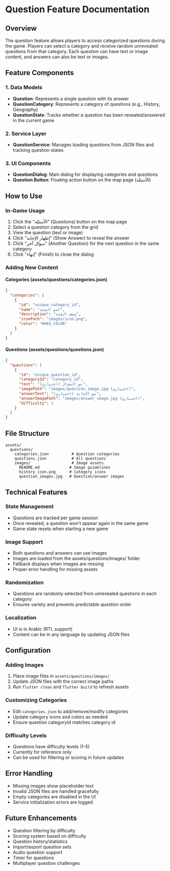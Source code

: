 # Question Feature Documentation

## Overview
The question feature allows players to access categorized questions during the game. Players can select a category and receive random unrevealed questions from that category. Each question can have text or image content, and answers can also be text or images.

## Feature Components

### 1. Data Models
- **Question**: Represents a single question with its answer
- **QuestionCategory**: Represents a category of questions (e.g., History, Geography)
- **QuestionState**: Tracks whether a question has been revealed/answered in the current game

### 2. Service Layer
- **QuestionService**: Manages loading questions from JSON files and tracking question states

### 3. UI Components
- **QuestionDialog**: Main dialog for displaying categories and questions
- **Question Button**: Floating action button on the map page (الأسئلة)

## How to Use

### In-Game Usage
1. Click the "الأسئلة" (Questions) button on the map page
2. Select a question category from the grid
3. View the question (text or image)
4. Click "إظهار الإجابة" (Show Answer) to reveal the answer
5. Click "سؤال آخر" (Another Question) for the next question in the same category
6. Click "إنهاء" (Finish) to close the dialog

### Adding New Content

#### Categories (assets/questions/categories.json)
```json
{
  "categories": [
    {
      "id": "unique_category_id",
      "name": "اسم الفئة",
      "description": "وصف الفئة",
      "iconPath": "images/icon.png",
      "color": "#HEX_COLOR"
    }
  ]
}
```

#### Questions (assets/questions/questions.json)
```json
{
  "questions": [
    {
      "id": "unique_question_id",
      "categoryId": "category_id",
      "text": "نص السؤال (اختياري)",
      "imagePath": "images/question_image.jpg (اختياري)",
      "answerText": "نص الإجابة (اختياري)",
      "answerImagePath": "images/answer_image.jpg (اختياري)",
      "difficulty": 1
    }
  ]
}
```

## File Structure
```
assets/
  questions/
    categories.json          # Question categories
    questions.json           # All questions
    images/                  # Image assets
      README.md             # Image guidelines
      history_icon.png      # Category icons
      question_images.jpg   # Question/answer images
```

## Technical Features

### State Management
- Questions are tracked per game session
- Once revealed, a question won't appear again in the same game
- Game state resets when starting a new game

### Image Support
- Both questions and answers can use images
- Images are loaded from the assets/questions/images/ folder
- Fallback displays when images are missing
- Proper error handling for missing assets

### Randomization
- Questions are randomly selected from unrevealed questions in each category
- Ensures variety and prevents predictable question order

### Localization
- UI is in Arabic (RTL support)
- Content can be in any language by updating JSON files

## Configuration

### Adding Images
1. Place image files in `assets/questions/images/`
2. Update JSON files with the correct image paths
3. Run `flutter clean` and `flutter build` to refresh assets

### Customizing Categories
- Edit `categories.json` to add/remove/modify categories
- Update category icons and colors as needed
- Ensure question categoryId matches category id

### Difficulty Levels
- Questions have difficulty levels (1-5)
- Currently for reference only
- Can be used for filtering or scoring in future updates

## Error Handling
- Missing images show placeholder text
- Invalid JSON files are handled gracefully
- Empty categories are disabled in the UI
- Service initialization errors are logged

## Future Enhancements
- Question filtering by difficulty
- Scoring system based on difficulty
- Question history/statistics
- Import/export question sets
- Audio question support
- Timer for questions
- Multiplayer question challenges
